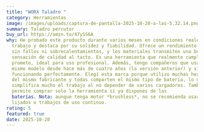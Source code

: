 ```yaml
---
title: "WORX Taladro "
category: Herramientas
image: /images/uploads/captura-de-pantalla-2025-10-20-a-las-5.32.14.png
summary: Taladro percutor
buy_url: https://amzn.to/47ySS6A
why: He probado este producto durante varios meses en condiciones reales de
  trabajo y destaca por su solidez y fiabilidad. Ofrece un rendimiento estable,
  sin fallos ni sobrecalentamientos, y los materiales transmiten una buena
  sensación de calidad al tacto. Es una herramienta que realmente cumple lo que
  promete, ideal para uso profesional. Además, tengo compañeros que usan este
  mismo modelo desde hace más de cuatro años (la versión anterior) y sigue
  funcionando perfectamente. Elegí esta marca porque utilizo muchas herramientas
  del mismo fabricante y todas comparten el mismo tipo de batería, lo que
  simplifica mucho el trabajo al no depender de varios cargadores. También
  permite comprar solo la herramienta si ya dispones de las
  baterías. Nota: aunque tenga motor *brushless*, no se recomienda usarla para
  lijados o trabajos de uso continuo.
rating: 5
featured: true
date: 2025-10-20
---
```

